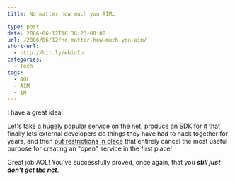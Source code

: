 ```yaml
---
title: No matter how much you AIM…

type: post
date: 2006-06-12T16:38:23+00:00
url: /2006/06/12/no-matter-how-much-you-aim/
short-url:
  - http://bit.ly/ebicIp
categories:
  - Tech
tags:
  - AOL
  - AIM
  - IM
---
```

I have a great idea!

Let's take a <a href="http://www.aim.com/">hugely popular service</a> on the net, <a href="http://developer.aim.com">produce an SDK for it</a> that finally lets external developers do things they have had to hack together for years, and then <a href="http://developer.aim.com/license.jsp">put restrictions in place</a> that entirely cancel the most useful purpose for creating an "open" service in the first place!

Great job AOL! You've successfully proved, once again, that you <em><strong>still just don't get the net</strong></em>.